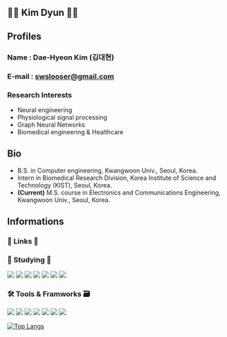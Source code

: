 ## 🙋‍♂️ Kim Dyun 🙋‍♂️

## Profiles
### Name   : Dae-Hyeon Kim (김대현)
### E-mail : swslooser@gmail.com
### Research Interests
* Neural engineering  
* Physiological signal processing  
* Graph Neural Networks  
* Biomedical engineering & Healthcare  

## Bio
* B.S. in Computer engineering, Kwangwoon Univ., Seoul, Korea.
* Intern in Biomedical Research Division, Korea Institute of Science and Technology (KIST), Seoul, Korea.
* **(Current)** M.S. course in Electronics and Communications Engineering,  Kwangwoon Univ., Seoul, Korea.

## Informations

### 🔗 Links 🔗

### 📝 Studying 📝
<img src="https://img.shields.io/badge/Python-Green?style=round-square"/> <img src="https://img.shields.io/badge/Matlab-ff69b4?style=round-square"/> <img src="https://img.shields.io/badge/C-blueviolet?style=round-square"/> <img src="https://img.shields.io/badge/C++-blue?style=round-square"/> <img src="https://img.shields.io/badge/JavaScript-orange?style=round-square"/> <img src="https://img.shields.io/badge/HTML5-critical?style=round-square"/> <img src="https://img.shields.io/badge/CSS3-lightgrey?style=round-square"/>

### 🛠 Tools & Framworks 🗃
<img src="https://img.shields.io/badge/Pycharm-Green?style=round-square"/> <img src="Matlab://img.shields.io/badge/Matlab-ff69b4?style=round-square"/> <img src="https://img.shields.io/badge/VScode-blueviolet?style=round-square"/> <img src="https://img.shields.io/badge/Pytorch-blue?style=round-square"/> <img src="https://img.shields.io/badge/Tensorflow-orange?style=round-square"/> <img src="https://img.shields.io/badge/Node.js-critical?style=round-square"/> <img src="https://img.shields.io/badge/IntelliJ-lightgrey?style=round-square"/> 

[![Top Langs](https://github-readme-stats.vercel.app/api/top-langs/?username=anuraghazra&layout=compact)](https://github.com/anuraghazra/github-readme-stats)

<!--
**KimDyun/KimDyun** is a ✨ _special_ ✨ repository because its `README.md` (this file) appears on your GitHub profile.

Here are some ideas to get you started:

- 🔭 I’m currently working on ...
- 🌱 I’m currently learning ...
- 👯 I’m looking to collaborate on ...
- 🤔 I’m looking for help with ...
- 💬 Ask me about ...
- 📫 How to reach me: ...
- 😄 Pronouns: ...
- ⚡ Fun fact: ...
-->
